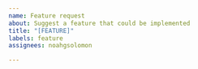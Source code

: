 ```yaml
---
name: Feature request
about: Suggest a feature that could be implemented
title: "[FEATURE]"
labels: feature
assignees: noahgsolomon

---
```



